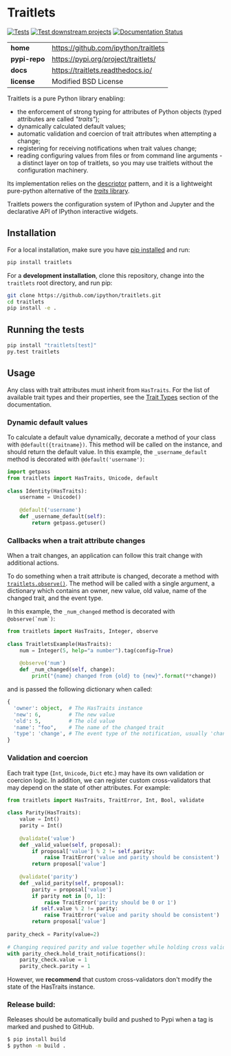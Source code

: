 # Traitlets 
 
[![Tests](https://github.com/ipython/traitlets/actions/workflows/tests.yml/badge.svg)](https://github.com/ipython/traitlets/actions/workflows/tests.yml) 
[![Test downstream projects](https://github.com/ipython/traitlets/actions/workflows/downstream.yml/badge.svg)](https://github.com/ipython/traitlets/actions/workflows/downstream.yml) 
[![Documentation Status](https://readthedocs.org/projects/traitlets/badge/?version=latest)](https://traitlets.readthedocs.io/en/latest/?badge=latest) 
 
|               |                                        | 
|---------------|----------------------------------------| 
| **home**      |   https://github.com/ipython/traitlets | 
| **pypi-repo** |   https://pypi.org/project/traitlets/  | 
| **docs**      |   https://traitlets.readthedocs.io/    | 
| **license**   |   Modified BSD License                 | 
 
Traitlets is a pure Python library enabling: 
 
- the enforcement of strong typing for attributes of Python objects 
 (typed attributes are called *"traits"*); 
- dynamically calculated default values; 
- automatic validation and coercion of trait attributes when attempting a 
  change; 
- registering for receiving notifications when trait values change; 
- reading configuring values from files or from command line 
  arguments - a distinct layer on top of traitlets, so you may use 
  traitlets without the configuration machinery. 
 
Its implementation relies on the [descriptor](https://docs.python.org/howto/descriptor.html) 
pattern, and it is a lightweight pure-python alternative of the 
[*traits* library](https://docs.enthought.com/traits/). 
 
Traitlets powers the configuration system of IPython and Jupyter 
and the declarative API of IPython interactive widgets. 
 
## Installation 
 
For a local installation, make sure you have 
[pip installed](https://pip.pypa.io/en/stable/installing/) and run: 
 
```bash 
pip install traitlets 
``` 
 
For a **development installation**, clone this repository, change into the 
`traitlets` root directory, and run pip: 
 
```bash 
git clone https://github.com/ipython/traitlets.git 
cd traitlets 
pip install -e . 
``` 
 
## Running the tests 
 
```bash 
pip install "traitlets[test]" 
py.test traitlets 
``` 
 
## Usage 
 
Any class with trait attributes must inherit from `HasTraits`. 
For the list of available trait types and their properties, see the 
[Trait Types](https://traitlets.readthedocs.io/en/latest/trait_types.html) 
section of the documentation. 
 
### Dynamic default values 
 
To calculate a default value dynamically, decorate a method of your class with 
`@default({traitname})`. This method will be called on the instance, and 
should return the default value. In this example, the `_username_default` 
method is decorated with `@default('username')`: 
 
```Python 
import getpass 
from traitlets import HasTraits, Unicode, default 
 
class Identity(HasTraits): 
    username = Unicode() 
 
    @default('username') 
    def _username_default(self): 
        return getpass.getuser() 
``` 
 
### Callbacks when a trait attribute changes 
 
When a trait changes, an application can follow this trait change with 
additional actions. 
 
To do something when a trait attribute is changed, decorate a method with 
[`traitlets.observe()`](https://traitlets.readthedocs.io/en/latest/api.html?highlight=observe#traitlets.observe). 
The method will be called with a single argument, a dictionary which contains 
an owner, new value, old value, name of the changed trait, and the event type. 
 
In this example, the `_num_changed` method is decorated with ``@observe(`num`)``: 
 
```Python 
from traitlets import HasTraits, Integer, observe 
 
class TraitletsExample(HasTraits): 
    num = Integer(5, help="a number").tag(config=True) 
 
    @observe('num') 
    def _num_changed(self, change): 
        print("{name} changed from {old} to {new}".format(**change)) 
``` 
 
and is passed the following dictionary when called: 
 
```Python 
{ 
  'owner': object,  # The HasTraits instance 
  'new': 6,         # The new value 
  'old': 5,         # The old value 
  'name': "foo",    # The name of the changed trait 
  'type': 'change', # The event type of the notification, usually 'change' 
} 
``` 
 
### Validation and coercion 
 
Each trait type (`Int`, `Unicode`, `Dict` etc.) may have its own validation or 
coercion logic. In addition, we can register custom cross-validators 
that may depend on the state of other attributes. For example: 
 
```Python 
from traitlets import HasTraits, TraitError, Int, Bool, validate 
 
class Parity(HasTraits): 
    value = Int() 
    parity = Int() 
 
    @validate('value') 
    def _valid_value(self, proposal): 
        if proposal['value'] % 2 != self.parity: 
            raise TraitError('value and parity should be consistent') 
        return proposal['value'] 
 
    @validate('parity') 
    def _valid_parity(self, proposal): 
        parity = proposal['value'] 
        if parity not in [0, 1]: 
            raise TraitError('parity should be 0 or 1') 
        if self.value % 2 != parity: 
            raise TraitError('value and parity should be consistent') 
        return proposal['value'] 
 
parity_check = Parity(value=2) 
 
# Changing required parity and value together while holding cross validation 
with parity_check.hold_trait_notifications(): 
    parity_check.value = 1 
    parity_check.parity = 1 
``` 
 
However, we **recommend** that custom cross-validators don't modify the state 
of the HasTraits instance. 
 
### Release build: 
 
Releases should be automatically build and pushed to Pypi when a tag is marked and pushed to GitHub.

```bash 
$ pip install build 
$ python -m build . 
``` 
